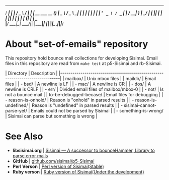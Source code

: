   ____       _      ___   __   _____                 _ _     
 / ___|  ___| |_   / _ \ / _| | ____|_ __ ___   __ _(_) |___ 
 \___ \ / _ \ __| | | | | |_  |  _| | '_ ` _ \ / _` | | / __|
  ___) |  __/ |_  | |_| |  _| | |___| | | | | | (_| | | \__ \
 |____/ \___|\__|  \___/|_|   |_____|_| |_| |_|\__,_|_|_|___/
                                                             
About "set-of-emails" repository
================================
This repository hold bounce mail collections for developing Sisimai. Email files
in this repository are read from `make test` at p5-Sisimai and rb-Sisimai.


| Directory                     | Description                                  |
|------------------------------------------------------------------------------|
| mailbox/                      | Unix mbox files                              |
| maildir/                      | Email files                                  |
|  - bsd/                       | A newline is LF                              |
|  - mac/                       | A newline is CR                              |
|  - dos/                       | A newline is CRLF                            |
|  - err/                       | Divided email files of mailbox/mbox-0        |
|  - not/                       | Is not a bounce mail                         |
| to-be-debugged-becase/        | Email files for debugging                    |
|  - reason-is-onhold/          | Reason is "onhold" in parsed results         |
|  - reason-is-undefined/       | Reason is "undefined" in parsed results      |
|  - sisimai-cannot-parse-yet/  | Emails could not be parsed by Sisimai        |
|  - something-is-wrong/        | Sisimai can parse but something is wrong     |

See Also
========
* __libsisimai.org__ | [Sisimai — A successor to bounceHammer, Library to parse error mails](http://libsisimai.org/)
* __GitHub__ | [github.com/sisimai/p5-Sisimai](https://github.com/sisimai/p5-Sisimai)
* __Perl Verson__ | [Perl version of Sisimai(Stable)](https://github.com/sisimai/p5-Sisimai)
* __Ruby verson__ | [Ruby version of Sisimai(Under the development)](https://github.com/sisimai/rb-Sisimai)

